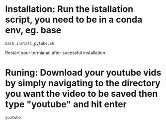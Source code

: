 # Installation: Run the istallation script, you need to be in a conda env, eg. base

`bash install_pytube.sh`

Restart your termianal after sucessful installation

# Runing: Download your youtube vids by simply navigating to the directory you want the video to be saved then type "youtube" and hit enter 

`youtube`
